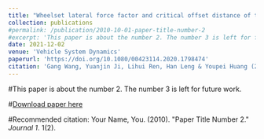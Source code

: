 ```yaml
---
title: "Wheelset lateral force factor and critical offset distance of the centre pivot of articulated train"
collection: publications
#permalink: /publication/2010-10-01-paper-title-number-2
#excerpt: 'This paper is about the number 2. The number 3 is left for future work.'
date: 2021-12-02
venue: 'Vehicle System Dynamics'
paperurl: 'https://doi.org/10.1080/00423114.2020.1798474'
citation: 'Gang Wang, Yuanjin Ji, Lihui Ren, Han Leng & Youpei Huang (2021) Wheelset lateral force factor and critical offset distance of the centre pivot of articulated train, Vehicle System Dynamics, 59:12, 1940-1962, DOI: 10.1080/00423114.2020.1798474'
---
```

#This paper is about the number 2. The number 3 is left for future work.

#[Download paper here](http://academicpages.github.io/files/paper2.pdf)

#Recommended citation: Your Name, You. (2010). "Paper Title Number 2." <i>Journal 1</i>. 1(2).
